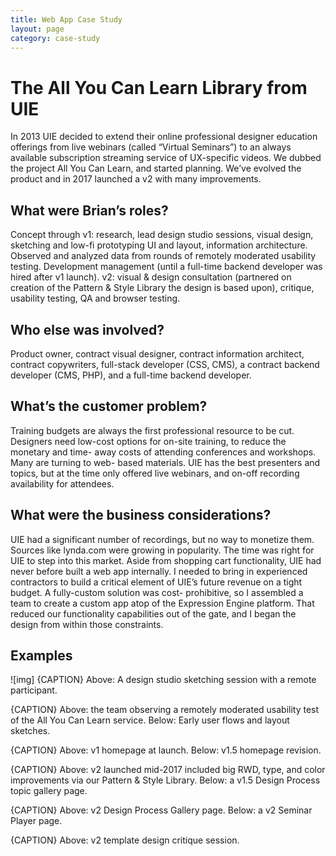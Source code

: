```yaml
---
title: Web App Case Study
layout: page
category: case-study
---
```

# The All You Can Learn Library from UIE

In 2013 UIE decided to extend their online professional designer education offerings from live webinars (called “Virtual Seminars”) to an always available subscription streaming service of UX-specific videos. We dubbed the project All You Can Learn, and started planning. We’ve evolved the product and in 2017 launched a v2 with many improvements.

## What were Brian’s roles?

Concept through v1: research, lead design studio sessions, visual design, sketching and low-fi prototyping UI and layout, information architecture. Observed and analyzed data from rounds of remotely moderated usability testing. Development management (until a full-time backend developer was hired after v1 launch). v2: visual & design consultation (partnered on creation of the Pattern & Style Library the design is based upon), critique, usability testing, QA and browser testing.

## Who else was involved?

Product owner, contract visual designer, contract information architect, contract copywriters, full-stack developer (CSS, CMS), a contract backend developer (CMS, PHP), and a full-time backend developer.

## What’s the customer problem?

Training budgets are always the first professional resource to be cut. Designers need low-cost options for on-site training, to reduce the monetary and time- away costs of attending conferences and workshops. Many are turning to web- based materials. UIE has the best presenters and topics, but at the time only offered live webinars, and on-off recording availability for attendees.

## What were the business considerations?

UIE had a significant number of recordings, but no way to monetize them. Sources like lynda.com were growing in popularity. The time was right for UIE to step into this market.
Aside from shopping cart functionality, UIE had never before built a web app internally. I needed to bring in experienced contractors to build a critical element of UIE’s future revenue on a tight budget. A fully-custom solution was cost- prohibitive, so I assembled a team to create a custom app atop of the Expression Engine platform. That reduced our functionality capabilities out of the gate, and I began the design from within those constraints.

## Examples
![img]
{CAPTION} Above: A design studio sketching session with a remote participant.

{CAPTION} Above: the team observing a remotely moderated usability test of the All You Can Learn service. Below: Early user flows and layout sketches.

{CAPTION} Above: v1 homepage at launch. Below: v1.5 homepage revision.

{CAPTION} Above: v2 launched mid-2017 included big RWD, type, and color improvements via our Pattern & Style Library. Below: a v1.5 Design Process topic gallery page.

{CAPTION} Above: v2 Design Process Gallery page. Below: a v2 Seminar Player page.

{CAPTION} Above: v2 template design critique session.